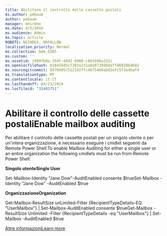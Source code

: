 ```yaml
---
title: Abilitare il controllo delle cassette postali
ms.author: pebaum
author: pebaum
manager: mnirkhe
ms.date: 4/5/2018
ms.audience: Admin
ms.topic: article
ROBOTS: NOINDEX, NOFOLLOW
localization_priority: Normal
ms.collection: Adm_O365
ms.custom: ''
ms.assetid: 19997b0a-394f-4943-8908-c601696a332c
ms.openlocfilehash: 81041685cf383a231a9a9739d6daffd6039b4602
ms.sourcegitcommit: 9d78905c512192ffc4675468abd2efc5f2e4baf4
ms.translationtype: MT
ms.contentlocale: it-IT
ms.lasthandoff: 04/23/2019
ms.locfileid: "32403751"
---
```

# <a name="enable-mailbox-auditing"></a><span data-ttu-id="54f6f-102">Abilitare il controllo delle cassette postali</span><span class="sxs-lookup"><span data-stu-id="54f6f-102">Enable mailbox auditing</span></span>

<span data-ttu-id="54f6f-103">Per abilitare il controllo delle cassette postali per un singolo utente o per un'intera organizzazione, è necessario eseguire i cmdlet seguenti da Remote Power Shell:</span><span class="sxs-lookup"><span data-stu-id="54f6f-103">To enable Mailbox Auditing for either a single user or an entire organization the following cmdlets must be run from Remote Power Shell:</span></span>
  
 <span data-ttu-id="54f6f-104">**Singolo utente**</span><span class="sxs-lookup"><span data-stu-id="54f6f-104">**Single User**</span></span>
  
<span data-ttu-id="54f6f-105">Set-Mailbox-Identity "Jane Dow"-AuditEnabled consente $true</span><span class="sxs-lookup"><span data-stu-id="54f6f-105">Set-Mailbox -Identity "Jane Dow" -AuditEnabled $true</span></span>
  
 <span data-ttu-id="54f6f-106">**Organizzazione**</span><span class="sxs-lookup"><span data-stu-id="54f6f-106">**Organization**</span></span>
  
<span data-ttu-id="54f6f-107">Get-Mailbox-ResultSize unLimited-Filter {RecipientTypeDetails-EQ "UserMailbox"} | Set-Mailbox-AuditEnabled consente $true</span><span class="sxs-lookup"><span data-stu-id="54f6f-107">Get-Mailbox -ResultSize Unlimited -Filter {RecipientTypeDetails -eq "UserMailbox"} | Set-Mailbox -AuditEnabled $true</span></span>
  
[<span data-ttu-id="54f6f-108">Altre informazioni</span><span class="sxs-lookup"><span data-stu-id="54f6f-108">Learn more</span></span>](https://support.office.com/article/aaca8987-5b62-458b-9882-c28476a66918)
  

